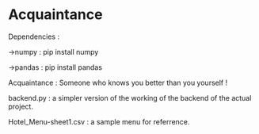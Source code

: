 # Acquaintance

Dependencies : 

->numpy : pip install numpy

->pandas : pip install pandas

Acquaintance : Someone who knows you better than you yourself !

backend.py : a simpler version of the working of the backend of the actual project.

Hotel_Menu-sheet1.csv : a sample menu for referrence. 
